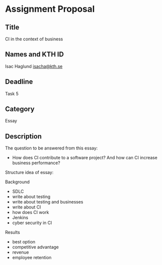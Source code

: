 # Assignment Proposal

## Title

CI in the context of business

## Names and KTH ID

Isac Haglund isacha@kth.se

## Deadline

Task 5

## Category

Essay

## Description

The question to be answered from this essay:

- How does CI contribute to a software project? And how can CI increase business performance?

Structure idea of essay:

Background

- SDLC
- write about testing
- write about testing and businesses
- write about CI
- how does CI work
- Jenkins
- cyber security in CI

Results

- best option
- competitive advantage
- revenue
- employee retention
